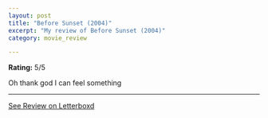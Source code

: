```yaml
---
layout: post
title: "Before Sunset (2004)"
excerpt: "My review of Before Sunset (2004)"
category: movie_review

---
```


**Rating:** 5/5

Oh thank god I can feel something

<hr>

[See Review on Letterboxd](https://boxd.it/3pZJCF)
